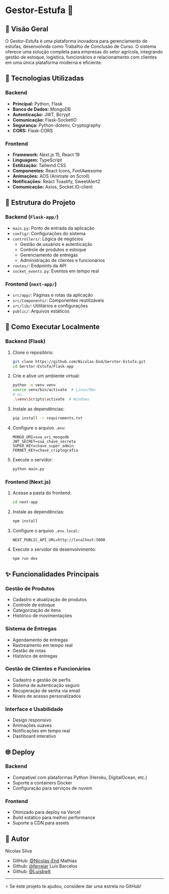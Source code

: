 # Gestor-Estufa 🌿

## 🎯 Visão Geral
O Gestor-Estufa é uma plataforma inovadora para gerenciamento de estufas, desenvolvida como Trabalho de Conclusão de Curso. O sistema oferece uma solução completa para empresas do setor agrícola, integrando gestão de estoque, logística, funcionários e relacionamento com clientes em uma única plataforma moderna e eficiente.

## 🔧 Tecnologias Utilizadas

### Backend
- **Principal:** Python, Flask
- **Banco de Dados:** MongoDB
- **Autenticação:** JWT, Bcrypt
- **Comunicação:** Flask-SocketIO
- **Segurança:** Python-dotenv, Cryptography
- **CORS:** Flask-CORS

### Frontend
- **Framework:** Next.js 15, React 19
- **Linguagem:** TypeScript
- **Estilização:** Tailwind CSS
- **Componentes:** React Icons, FontAwesome
- **Animações:** AOS (Animate on Scroll)
- **Notificações:** React Toastify, SweetAlert2
- **Comunicação:** Axios, Socket.IO-client

## 📁 Estrutura do Projeto

### Backend (`Flask-app/`)
- `main.py`: Ponto de entrada da aplicação
- `config/`: Configurações do sistema
- `controllers/`: Lógica de negócios
  - Gestão de usuários e autenticação
  - Controle de produtos e estoque
  - Gerenciamento de entregas
  - Administração de clientes e funcionários
- `routes/`: Endpoints da API
- `socket_events.py`: Eventos em tempo real

### Frontend (`next-app/`)
- `src/app/`: Páginas e rotas da aplicação
- `src/Components/`: Componentes reutilizáveis
- `src/lib/`: Utilitários e configurações
- `public/`: Arquivos estáticos

## 🚀 Como Executar Localmente
### Backend (Flask)
1. Clone o repositório:
   ```bash
   git clone https://github.com/Nicolas-End/Gerstor-Estufa.git
   cd Gerstor-Estufa/Flask-app
   ```

2. Crie e ative um ambiente virtual:
   ```bash
   python -m venv venv
   source venv/bin/activate  # Linux/Mac
   # ou
   .\venv\Scripts\activate  # Windows
   ```

3. Instale as dependências:
   ```bash
   pip install -r requirements.txt
   ```

4. Configure o arquivo `.env`:
   ```env
   MONGO_URI=sua_uri_mongodb
   JWT_SECRET=sua_chave_secreta
   SUPER_KEY=chave_super_admin
   FERNET_KEY=chave_criptografia
   ```

5. Execute o servidor:
   ```bash
   python main.py
   ```

### Frontend (Next.js)
1. Acesse a pasta do frontend:
   ```bash
   cd next-app
   ```

2. Instale as dependências:
   ```bash
   npm install
   ```

3. Configure o arquivo `.env.local`:
   ```env
   NEXT_PUBLIC_API_URL=http://localhost:5000
   ```

4. Execute o servidor de desenvolvimento:
   ```bash
   npm run dev
   ```

## ✨ Funcionalidades Principais

### Gestão de Produtos
- Cadastro e atualização de produtos
- Controle de estoque
- Categorização de itens
- Histórico de movimentações

### Sistema de Entregas
- Agendamento de entregas
- Rastreamento em tempo real
- Gestão de rotas
- Histórico de entregas

### Gestão de Clientes e Funcionários
- Cadastro e gestão de perfis
- Sistema de autenticação seguro
- Recuperação de senha via email
- Níveis de acesso personalizados

### Interface e Usabilidade
- Design responsivo
- Animações suaves
- Notificações em tempo real
- Dashboard interativo

## 🌐 Deploy

### Backend
- Compatível com plataformas Python (Heroku, DigitalOcean, etc.)
- Suporte a containers Docker
- Configuração para serviços de nuvem

### Frontend
- Otimizado para deploy na Vercel
- Build estático para melhor performance
- Suporte a CDN para assets


## 👤 Autor
Nicolas Silva
-  GitHub: [@Nicolas-End](https://github.com/Nicolas-End)
Mathias
-  Github: [@ferreiar](https://github.com/ferreiar)
Luis Barcelos
-  Github: [@Luisbw8](https://github.com/Luisbw8)

---

⭐ Se este projeto te ajudou, considere dar uma estrela no GitHub!
